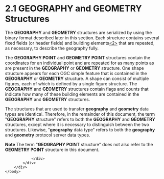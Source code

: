 <html dir="LTR" xmlns:mshelp="http://msdn.microsoft.com/mshelp" xmlns:ddue="http://ddue.schemas.microsoft.com/authoring/2003/5" xmlns:xlink="http://www.w3.org/1999/xlink" xmlns:tool="http://www.microsoft.com/tooltip">
    <head>
        <meta http-equiv="Content-Type" content="text/html; CHARSET=utf-8"></meta>
        <meta name="save" content="history"></meta>
        <title>2.1 GEOGRAPHY and GEOMETRY Structures</title>
        <xml>
            <mshelp:toctitle title="2.1 GEOGRAPHY and GEOMETRY Structures"></mshelp:toctitle>
            <mshelp:rltitle title="[MS-SSCLRT]: GEOGRAPHY and GEOMETRY Structures"></mshelp:rltitle>
            <mshelp:keyword index="A" term="8ce82728-6582-4e7b-96a0-8d0379767877"></mshelp:keyword>
            <mshelp:attr name="DCSext.ContentType" value="open specification"></mshelp:attr>
            <mshelp:attr name="AssetID" value="8ce82728-6582-4e7b-96a0-8d0379767877"></mshelp:attr>
            <mshelp:attr name="TopicType" value="kbRef"></mshelp:attr>
            <mshelp:attr name="DCSext.Title" value="[MS-SSCLRT]: GEOGRAPHY and GEOMETRY Structures" />
        </xml>
    </head>
    <body>
        <div id="header">
            <h1 class="heading">2.1 GEOGRAPHY and GEOMETRY Structures</h1>
        </div>
        <div id="mainSection">
            <div id="mainBody">
                <div id="allHistory" class="saveHistory"></div>
                <div id="sectionSection0" class="section" name="collapseableSection">
                    

<p>The <b>GEOGRAPHY</b> and <b>GEOMETRY</b> structures are
serialized by using the binary format described later in this section. Each
structure contains several fixed fields (or header fields) and building
elements<a id="Appendix_A_Target_2"></a><a href="236596a7-5eb5-4451-8f40-a2aa1c8afea9.htm#Appendix_A_2" aria-label="Product behavior note 2">&lt;2&gt;</a> that are repeated, as necessary,
to describe the geography fully.</p>

<p>The <b>GEOGRAPHY POINT</b> and <b>GEOMETRY POINT</b>
structures contain the coordinates for an individual point and are repeated for
as many points as are present in the <b>GEOGRAPHY</b> or <b>GEOMETRY</b>
structure. One shape structure appears for each OGC simple feature that is contained
in the <b>GEOGRAPHY</b> or <b>GEOMETRY</b> structure. A shape can consist of
multiple figures, each of which is defined by a single figure structure. The <b>GEOGRAPHY</b>
and <b>GEOMETRY</b> structures contain flags and counts that indicate how many
of these building elements are contained in the <b>GEOGRAPHY</b> and <b>GEOMETRY</b>
structures.</p>

<p>The structures that are used to transfer <b>geography</b>
and <b>geometry</b> data types are identical. Therefore, in the remainder of
this document, the term &quot;<b>GEOGRAPHY</b> structure&quot; refers to both
the <b>GEOGRAPHY</b> and <b>GEOMETRY</b> structures, except where it is
necessary to distinguish between the two structures. Likewise, &quot;<b>geography</b>
data type&quot; refers to both the <b>geography</b> and <b>geometry</b> protocol
server data types.</p>

<p><b>Note</b>  The term &quot;<b>GEOGRAPHY POINT</b>
structure&quot; does not also refer to the <b>GEOMETRY POINT</b> structure in
this document.</p>


                </div>
            </div>
        </div>
    </body>
</html>